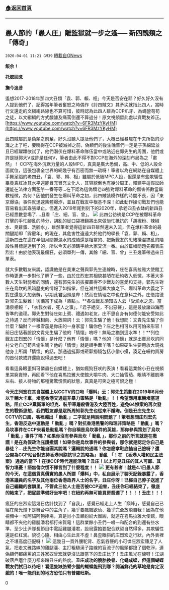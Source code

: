 ###  [:house:返回首頁](https://github.com/ourhimalayas/txt)
---

## 愚人節的「愚人庄」離監獄就一步之遙—– 新四醜類之「傳奇」
`2020-04-01 11:21 GM39` [轉載自GNews](https://gnews.org/zh-hant/159255/)

**飯余！**
 
**托腮回念**
 
**撫今追昔**

遙想2017-2018年那四大丑類「袁、郭、賴、相」今天是否安在耶？好久好久沒有人提到他們了，記得當年筆者奮怒之時偶作《討四賊文》其矛尖就指此四人，當時行文還走的文縐縐路線也不算可惜，彼時認為此四人雖為CCP爪牙、為蠅營苟苟之徒，以文縐縐的方式戲謔及痛罵倒還不算過分！原文視頻留此處以資戰友斧正。
[https://www.youtube.com/watch?v=6FR3MzYKyHM](https://www.youtube.com/watch?v=6FR3MzYKyHM)

此四賊屬於是偽類之前輩，好久沒聽人提及他們了，大概已經暴屍在千夫所指的沙灘之上了吧，要曉得在CCP被滅掉之前，偽類們的後生晚輩們一定是子孫綿延並且已經躍躍欲試了，他們潛伏在爆料革命隊伍當中或貼近在郭先生的周圍，他們或許是挺郭大V或許是任何V，筆者由此不得不對CCP在海外的深刻布局為之「肅然」！ CCP在海外沉默力量的人設MPC，真真是廣大悉備，高、中、低的人設全面就位，這張包裹全世界的網幾乎有百密而無一疏呀！筆者以為在網路在自媒體上手舞足蹈的老四丑，「袁、郭、賴、相」雖屬於低級MPC人設，但還是有些欺騙性畢竟袁紅冰其水平還能冒充冒充文化人，其容貌倒也有幾分周正，賴建平這假訟師還能在法律方面濫竽一番等等…在下認為這偽類老四強對爆料革命的傷害係數當屬教輕微，為何？因他們發生在爆料革命之初，此四賊裝模作樣的時間不長，因「東京爆協」事件就迅速集體爆炸，並且在戰友中根基不深！如此動作操切戰友們也能容易看出其乖張舉止。但進入2019年尾到刻下的2020年，承老四丑衣缽的新四丑已經悉數登場了….且看「庄、細、盲、曾」。
![](https://s3-ap-northeast-1.amazonaws.com/news.guo.offload.media/wp-content/uploads/2020/04/01090729/EUhOeGWUcAAGXbi-1.jpeg)
此四公彷彿是CCP在被爆料革命打擊的手忙腳亂的時分，胡亂的從口袋裡翻將出來做匆忙抵抗的「胡椒粉、辣椒水、臭雞蛋、洗腳水」，雖然筆者覺得這新四丑雖然還未入流，但在爆料革命的最關鍵期即「霹靂年」的現在，其危害性遠遠大於他們的學長「袁、郭、賴、相」，這新四丑在這在半個月間攪混水的成績還是相當的、把新戰友的思緒攪混搞亂的階段性目標是達到了的，所以今天必須碼字給大家交流一番。由於篇幅問題先獨表庄烈宏！由於他表現最瘋狂，必須單列一傳，其餘「細、盲、曾」三丑幾筆帶過來日單表。

就大多數戰友來說，認識他是在美東之聲與郭先生連線時，庄在喜馬拉雅大使館工作時更進一步對他了解了一些，由於庄烈宏其相貌甚陋在紐約收入低微，本著大多數人天生對弱者的同情，還有郭先生的拔擢贏得不少戰友的喜愛和支持，郭先生對庄在烏坎的黑暗歷史的情報了如指掌，但在滅共這桿大旗之下、爆料革命大義之下對庄還是大加褒獎，以期此君回頭是岸！然而在情理之中也在意料之外，庄借路德對郭先生髮難！彷彿當下成為「熱點」。**各位戰友須知古人云「受滴水之恩，當湧泉相報「，「衣我衣者，死人之事」，「君子絕交，不出惡聲」，這是最放諸四海而皆準的道理。郭先生對待庄如上賓、禮遇如老友，庄不思自身有何德何能安受如此之待遇？反而斧鉞相向、大放闕詞！云：郭先生騙了他！我想問：文貴先生騙了你什麼？騙財？一根雪茄是你庄的一身家當！騙你色？庄之色相可以用可怕來形容！前日庄恬著臉說文貴先生騙了他的「情懷」嗚呼！無恥之猶到這水準！！**列位戰友庄烈宏的「情懷」是什麼？他有「情懷」嗎？他的「情懷」就是出賣烏坎的同村父老自己苟且偷生嗎？他的「情懷」就是順手牽羊嗎？如果硬生生要用放大鏡找他身上所謂「情懷」的話，那通過挺郭或砸郭撈錢包括小偷小摸，湊足在紐約買房的首付款或許還能說得過去吧！

看看這鼻眼歪斜可憐蟲在自媒體上，猶如瘋狗狂吠的表演！看看這業餘小丑在視頻里哭窮賣慘，再回看下他在喜馬拉雅大使館大嚼牛肉、大口抽雪茄、眼睛不離凱琳左右、接人待物的那種驚驚慌慌的狀態，真真是可笑之極可恨之極！

**今天庄列宏在其自媒體上以CCTV的口吻「爆料」云：郭先生策劃在2019年6月份以千輛大卡車，堵塞香港交通這非暴力策略是「動亂」！！希望應用車輛堵塞道路，阻止CCP黨衛軍的坦克、裝甲車屠殺香港及大陸百姓，避免64慘案的再次發生的戰術思想，我們戰友都是眾所周知郭先生也從來不隱晦。倒是丑庄先生以CCTV的口風，嘴裡蹦出「 動亂 」二字就足夠說明問題了！筆者想問庄烈宏先生，香港反送中運動是「 動亂 」嗎？對抗香港黑警的和理非策略是「 動亂 」嗎？烏坎事件在CCP來看是動亂嗎？你自稱是烏坎事件的英雄，那你參與策划了烏坎「 動亂 」事件了嗎？如果你沒有參與烏坎「 動亂 」，那你之前的所言就是在撒謊！是在為假政治庇護撒謊！如果你是烏坎事件的參與者，那你就是認定你自己是暴徒？…庄先生你能自圓其說嗎？邏輯說的通嗎？你怎麼拿鞋底抽自己臉呀？還公開為CCP站台對支持香港同胞抗爭之策略為」 動亂 「！在 《香港人權和民主法案》 通過的當下！在後CCP時代還能活嗎？丑庄！以上可見丑庄的其人可鄙、其智力堪憂！語無倫次慌不擇言到了什麼程度！！**
![](https://s3-ap-northeast-1.amazonaws.com/news.guo.offload.media/wp-content/uploads/2020/04/01090755/EUV3hCsUUAM5eCt.jpeg)
**更有甚者！就是4.1日愚人節的今天，在這個貨真價實的愚人所謂「爆料」中，私自展示了聊天記錄暴露了，香港某議員的名字及其他兩位香港政界人士的名字，丑庄你呀！已經自己脖子送進了自己編織的套鎖里，不管此三位人士是否被CCP迫害，丑庄你已經結束了，徹底的結束了，把屁股準備好坐牢吧！在紐約再無可能買房喬遷了！！！！丑庄！！！**

瘋狂的庄烈宏這幾日估計找到了「自我」，感覺已經走上人生「巔峰」，感覺自己已經在聚光燈下是舞台中的主角了，幾乎要飄飄欲仙、幾乎完全放飛自我！因為在他視頻中一堆阿貓阿狗捧場，真是肖小丑類紛紛大團圓，就連在喜馬拉雅大使館，眼睛都不夾他的雞腿潘君都打來賀電！這群業餘小丑們一唱一和配合的到還有些水準，至少比尹隊長節目中電話雞腿潘君，設局露餡要配合默契自然得多，其欺騙性還是杠杠滴。貌從心隨、相由心生此言不虛！鼻歪眼斜的庄烈宏之行狀，內外表裡之不堪高度匹配呀！
![](https://s3-ap-northeast-1.amazonaws.com/news.guo.offload.media/wp-content/uploads/2020/04/01091029/%E9%A6%99%E6%B8%AF-%E4%B8%AD%E5%9B%BD%E4%BA%BA%E7%9A%84%E8%80%B6%E8%B7%AF%E6%92%92%E5%86%B7-1.jpg)
這幾日一貫外腰駝背、忍氣吞聲的小可憐庄烈宏賺足了人氣，把走文雅路線的雞腿潘、主打粗糙漢子路線的盲流子的風頭都搶了個乾淨，連偽類們都痛罵的三姓家奴曾宏就更沒法跟當下的丑庄比了！丑庄風光在線呀！江湖破落戶磨什麼刀都來蹭丑庄的熱度。**丑庄成功的脫胎換骨、化蛹成蝶，但這個蝴蝶戰友們拭目以待吧！看這隻缺胳臂少腿的蝴蝶能飛到哪？開滿鮮花的草地是肯定沒戲的！唯一能飛到的地方恐怕只有普羅旺斯。**

0

